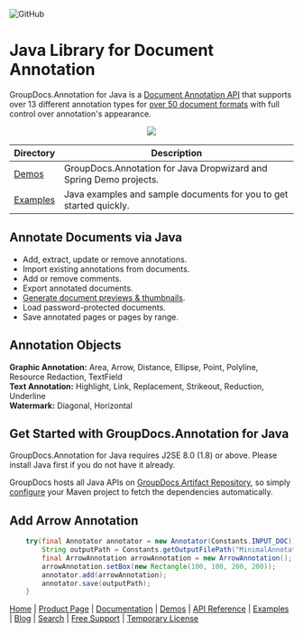 ![GitHub](https://img.shields.io/github/license/groupdocs-annotation/GroupDocs.Annotation-for-Java)

# Java Library for Document Annotation

GroupDocs.Annotation for Java is a [Document Annotation API](https://products.groupdocs.com/annotation/java) that supports over 13 different annotation types for [over 50 document formats](https://docs.groupdocs.com/annotation/java/supported-document-formats/) with full control over annotation's appearance.

<p align="center">
  <a title="Download complete GroupDocs.Annotation for Java source code" href="https://github.com/groupdocs-annotation/GroupDocs.Annotation-for-Java/archive/master.zip">
	<img src="https://raw.github.com/AsposeExamples/java-examples-dashboard/master/images/downloadZip-Button-Large.png" />
  </a>
</p>

Directory | Description
--------- | -----------
[Demos](https://github.com/groupdocs-annotation/GroupDocs.Annotation-for-Java/tree/master/Demos)  | GroupDocs.Annotation for Java Dropwizard and Spring Demo projects. 
[Examples](https://github.com/groupdocs-annotation/GroupDocs.Annotation-for-Java/tree/master/Examples)  | Java examples and sample documents for you to get started quickly. 

## Annotate Documents via Java

- Add, extract, update or remove annotations. 
- Import existing annotations from documents.
- Add or remove comments.
- Export annotated documents.
- [Generate document previews & thumbnails](https://docs.groupdocs.com/annotation/java/generate-document-pages-preview/).
- Load password-protected documents.
- Save annotated pages or pages by range.

## Annotation Objects

**Graphic Annotation:** Area, Arrow, Distance, Ellipse, Point, Polyline, Resource Redaction, TextField \
**Text Annotation:** Highlight, Link, Replacement, Strikeout, Reduction, Underline \
**Watermark:** Diagonal, Horizontal

## Get Started with GroupDocs.Annotation for Java

GroupDocs.Annotation for Java requires J2SE 8.0 (1.8) or above. Please install Java first if you do not have it already.

GroupDocs hosts all Java APIs on [GroupDocs Artifact Repository](https://artifact.groupdocs.com/webapp/#/artifacts/browse/tree/General/repo/com/groupdocs/groupdocs-annotation), so simply [configure](https://docs.groupdocs.com/annotation/java/installation/) your Maven project to fetch the dependencies automatically.

## Add Arrow Annotation

```java
    try(final Annotator annotator = new Annotator(Constants.INPUT_DOC)){
        String outputPath = Constants.getOutputFilePath("MinimalAnnotation", FilenameUtils.getExtension(Constants.INPUT_DOC));
        final ArrowAnnotation arrowAnnotation = new ArrowAnnotation();
        arrowAnnotation.setBox(new Rectangle(100, 100, 200, 200));
        annotator.add(arrowAnnotation);
        annotator.save(outputPath);
    }  
```

[Home](https://www.groupdocs.com/) | [Product Page](https://products.groupdocs.com/annotation/java) | [Documentation](https://docs.groupdocs.com/annotation/java/) | [Demos](https://products.groupdocs.app/annotation/family) | [API Reference](https://apireference.groupdocs.com/java/annotation) | [Examples](https://github.com/groupdocs-annotation/GroupDocs.Annotation-for-Java/tree/master/Examples) | [Blog](https://blog.groupdocs.com/category/annotation/) | [Search](https://search.groupdocs.com/) | [Free Support](https://forum.groupdocs.com/c/annotation) | [Temporary License](https://purchase.groupdocs.com/temporary-license)
